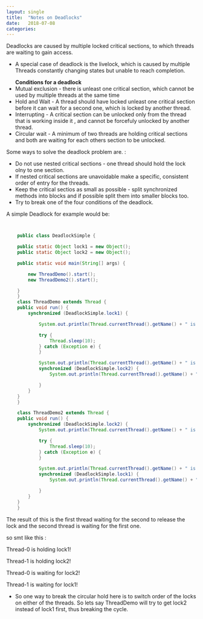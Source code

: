 ```yaml
---
layout: single
title:  "Notes on Deadlocks"
date:   2018-07-08
categories: 
---
```


Deadlocks are caused by multiple locked critical sections, to which threads are waiting to gain access.

* A special case of deadlock is the livelock, which is caused by multiple Threads constantly changing states but unable to reach completion.

<ul><b>Conditions for a deadlock</b>
<li>Mutual exclusion - there is unleast one critical section, which cannot be used by multiple threads at the same time</li>
<li>Hold and Wait - A thread should have locked unleast one critical section before it can wait for a second one, which is locked by another thread.</li>
<li>Interrupting - A critical section can be unlocked only from the thread that is working inside it , and cannot be forcefuly unlocked by another thread.</li>
<li>Circular wait - A minimum of two threads are holding critical sections and both are waiting for each others section to be unlocked.</li>
</ul>

Some ways to solve the deadlock problem are. : 

* Do not use nested critical sections - one thread should hold the lock olny to one section.
* If nested critical sections are unavoidable make a specific, consistent order of entry for the threads.
* Keep the critical sectios as small as possible -  split synchronized methods into blocks and if possible split them into smaller blocks too.
* Try to break one of the four conditions of the deadlock.

A simple Deadlock for example would be: 

```java 


    public class DeadlockSimple {

	public static Object lock1 = new Object();
	public static Object lock2 = new Object();

	public static void main(String[] args) {

		new ThreadDemo().start();
		new ThreadDemo2().start();

	}
    }
    class ThreadDemo extends Thread {
	public void run() {
		synchronized (DeadlockSimple.lock1) {

			System.out.println(Thread.currentThread().getName() + " is holding lock1!");

			try {
				Thread.sleep(10);
			} catch (Exception e) {
			}

			System.out.println(Thread.currentThread().getName() + " is waiting for lock2!");
			synchronized (DeadlockSimple.lock2) {
				System.out.println(Thread.currentThread().getName() + " is holding lock1 && lock2!");

			}
		}
	}
    }

    class ThreadDemo2 extends Thread {
	public void run() {
		synchronized (DeadlockSimple.lock2) {
			System.out.println(Thread.currentThread().getName() + " is holding lock2!");

			try {
				Thread.sleep(10);
			} catch (Exception e) {
			}

			System.out.println(Thread.currentThread().getName() + " is waiting for lock1!");
			synchronized (DeadlockSimple.lock1) {
				System.out.println(Thread.currentThread().getName() + " is holding lock1 && lock2!");

			}
		}
	}
    }

``` 

The result of this is the first thread waiting for the second to release the lock and the second thread is waiting for the first one.

so smt like this :

Thread-0 is holding lock1!

Thread-1 is holding lock2!

Thread-0 is waiting for lock2!

Thread-1 is waiting for lock1!

* So one way to break the circular hold here is to switch order of the locks on either of the threads. So lets say ThreadDemo will try to get lock2 instead of lock1 first, thus breaking the cycle.




